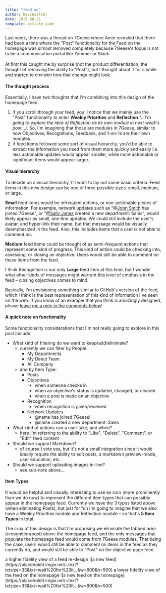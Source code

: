 ```yaml
---
title: "feed me"
author: kevinsalter
date: 2015-08-21
template: article.jade
---
```


Last week, there was a thread on 7Geese where Amin revealed that there had been a time where the "Post" functionality for the Feed on the homepage was _almost_ removed completely because 7Geese's focus is not to be a communication portal like Yammer or Slack.
<br><br>
At first this caught me by surprise (not the product differentiation, the thought of removing the ability to "Post"), but I thought about it for a while and started to envision how that change might look.

<span class="more"></span>

#### The thought process

Essentially, I have two thoughts that I'm combining into this design of the homepage feed:
1. If you scroll through your feed, you'll notice that we mainly use the "Post" functionality to enter **Weekly Priorities** and **Reflection** _(...I'm going to explore the idea of Reflection as its own module in next week's post...)_.  So, I'm imagining that those are modules in 7Geese, similar to how Objectives, Recognitions, Feedback, and 1-on-1s are their own modules.
2. If feed items followed some sort of visual hierarchy, you'd be able to extract the information you need from them more quickly and easily _i.e._ less actionable updates would appear smaller, while more actionable or significant items would appear larger.

#### Visual hierarchy

To decide on a visual hierarchy, I'll want to lay out some basic criteria.  Feed items in this new design can be one of three possible sizes: small, medium, or large.

**Small** feed items would be infrequent actions, or non-actionable pieces of information.  For example, network updates such as "<u>@John Smith</u> has joined 7Geese", or "<u>@Sally Jones</u> created a new department: Sales", would likely appear as small, one-line updates.  We could still include the user's avatar, and hyper-link their name, but that message would be visually deemphasized in the feed.  Also, this includes items that a user is not able to comment on.

**Medium** feed items could be thought of as semi-frequent actions that represent some kind of progress.  This kind of action could be checking into, assessing, or closing an objective.  Users would still be able to comment on these items from the feed.

I think Recognition is our only **Large** feed item at this time, but I wonder what other kinds of messages might warrant this level of emphasis in the feed – closing objectives comes to mind.

Basically, I'm envisioning something similar to GitHub's version of the feed, which I think is the best representation of this kind of information I've seen on the web.  If you know of an example that you think is amazingly designed, please [leave me a note in the comments below](#disqus_thread)!

#### A quick note on functionality

Some functionality considerations that I'm not really going to explore in this post include:
- What kind of filtering do we want to keep/add/eliminate?
    + currently we can filter by People:
        * My Departments
        * My Direct Team
        * All Company
    + and by Item Type:
        * Posts
        * Objectives
            - when someone checks in
            - when an objective's status is updated, changed, or cleared
            - when a post is made on an objective
        * Recognition
            - when recognition is given/received
        * Network Updates
            - @name has joined 7Geese!
            - @name created a new department: Sales
- What kind of actions can a user take, and when?
    + here I'm referring to the ability to "Like", "Delete", "Comment", or "Edit" feed content
- Should we support Markdown?
    + of course I vote yes, but it's not a small integration since it would ideally require the ability to edit posts, a markdown preview-mode, user education, etc.
- Should we support uploading images in-line?
    + see sub-note above...

#### Item Types

It would be helpful and visually interesting to use an icon (more prominently than we do now) to represent the different item types that can possibly appear in the homepage feed.  Currently we have the 3 types listed above (when eliminating Posts), but just for fun I'm going to imagine that we also have a Weekly Priorities module and Reflection module – so that's **5 Item Types** in total.

The crux of this design is that I'm proposing we eliminate the tabbed area (recognition/post) above the homepage feed, and the only messages that populate the homepage feed would come from 7Geese modules.  That being the case, users would still be able to comment on items in the feed as they currently do, and would still be able to "Post" on the objective page feed.

<p class="article-end"></p>

<span class="annotation">
    a higher fidelity view of a feed re-design
</span>
![a new feed](https://placeholdit.imgix.net/~text?txtsize=33&txt=wait%20for%20it...&w=800&h=500)

<span class="annotation">
    a lower fidelity view of the feed on the homepage
</span>
![a new feed on the homepage](https://placeholdit.imgix.net/~text?txtsize=33&txt=wait%20for%20it...&w=800&h=500)
